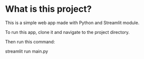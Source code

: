 ﻿# What is this project?
 
 This is a simple web app made with Python and Streamlit module.
 
 To run this app, clone it and navigate to the project directory.
 
 Then run this command:
 
 streamlit run main.py
